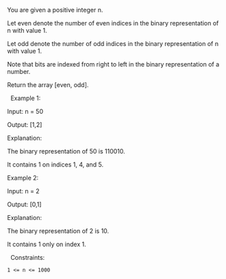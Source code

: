 You are given a positive integer n.

Let even denote the number of even indices in the binary representation of n with value 1.

Let odd denote the number of odd indices in the binary representation of n with value 1.

Note that bits are indexed from right to left in the binary representation of a number.

Return the array [even, odd].

 
Example 1:


Input: n = 50

Output: [1,2]

Explanation:

The binary representation of 50 is 110010.

It contains 1 on indices 1, 4, and 5.


Example 2:


Input: n = 2

Output: [0,1]

Explanation:

The binary representation of 2 is 10.

It contains 1 only on index 1.


 
Constraints:


	1 <= n <= 1000

